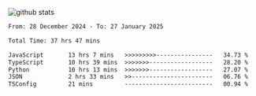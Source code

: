 
![github stats](https://github-readme-stats.vercel.app/api?username=realmahd1&show_icons=true&theme=codeSTACKr&hide_rank=true&count_private=true)

<!--START_SECTION:waka-->

```txt
From: 28 December 2024 - To: 27 January 2025

Total Time: 37 hrs 47 mins

JavaScript       13 hrs 7 mins   >>>>>>>>>----------------   34.73 %
TypeScript       10 hrs 39 mins  >>>>>>>------------------   28.20 %
Python           10 hrs 13 mins  >>>>>>>------------------   27.07 %
JSON             2 hrs 33 mins   >>-----------------------   06.76 %
TSConfig         21 mins         -------------------------   00.94 %
```

<!--END_SECTION:waka-->
